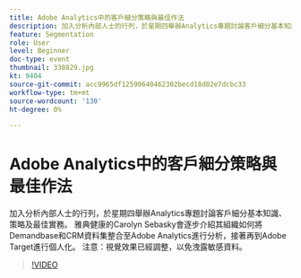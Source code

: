 ```yaml
---
title: Adobe Analytics中的客戶細分策略與最佳作法
description: 加入分析內部人士的行列，於星期四舉辦Analytics專題討論客戶細分基本知識、策略及最佳實務。 雅典健康的Carolyn Sebasky會逐步介紹其組織如何將Demandbase和CRM資料集整合至Adobe Analytics進行分析，接著再到Adobe Target進行個人化。 注意 — 視覺效果已經調整，因此不會洩露敏感資料。
feature: Segmentation
role: User
level: Beginner
doc-type: event
thumbnail: 338829.jpg
kt: 9404
source-git-commit: acc9965df12599640462302becd18d82e7dcbc33
workflow-type: tm+mt
source-wordcount: '130'
ht-degree: 0%

---
```



# Adobe Analytics中的客戶細分策略與最佳作法

加入分析內部人士的行列，於星期四舉辦Analytics專題討論客戶細分基本知識、策略及最佳實務。 雅典健康的Carolyn Sebasky會逐步介紹其組織如何將Demandbase和CRM資料集整合至Adobe Analytics進行分析，接著再到Adobe Target進行個人化。 注意：視覺效果已經調整，以免洩露敏感資料。

>[!VIDEO](https://video.tv.adobe.com/v/338829/?quality=12&learn=on)
